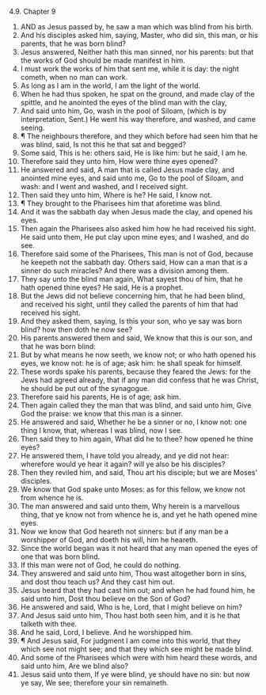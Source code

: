 4.9. Chapter 9
1. AND as Jesus passed by, he saw a man which was blind from his birth.
2. And his disciples asked him, saying, Master, who did sin, this man, or his parents, that he was born blind?
3. Jesus answered, Neither hath this man sinned, nor his parents: but that the works of God should be made manifest in him.
4. I must work the works of him that sent me, while it is day: the night cometh, when no man can work.
5. As long as I am in the world, I am the light of the world.
6. When he had thus spoken, he spat on the ground, and made clay of the spittle, and he anointed the eyes of the blind man with the clay,
7. And said unto him, Go, wash in the pool of Siloam, (which is by interpretation, Sent.) He went his way therefore, and washed, and came seeing.
8. ¶ The neighbours therefore, and they which before had seen him that he was blind, said, Is not this he that sat and begged?
9. Some said, This is he: others said, He is like him: but he said, I am he.
10. Therefore said they unto him, How were thine eyes opened?
11. He answered and said, A man that is called Jesus made clay, and anointed mine eyes, and said unto me, Go to the pool of Siloam, and wash: and I went and washed, and I received sight.
12. Then said they unto him, Where is he? He said, I know not.
13. ¶ They brought to the Pharisees him that aforetime was blind.
14. And it was the sabbath day when Jesus made the clay, and opened his eyes.
15. Then again the Pharisees also asked him how he had received his sight. He said unto them, He put clay upon mine eyes, and I washed, and do see.
16. Therefore said some of the Pharisees, This man is not of God, because he keepeth not the sabbath day. Others said, How can a man that is a sinner do such miracles? And there was a division among them.
17. They say unto the blind man again, What sayest thou of him, that he hath opened thine eyes? He said, He is a prophet.
18. But the Jews did not believe concerning him, that he had been blind, and received his sight, until they called the parents of him that had received his sight.
19. And they asked them, saying, Is this your son, who ye say was born blind? how then doth he now see?
20. His parents answered them and said, We know that this is our son, and that he was born blind:
21. But by what means he now seeth, we know not; or who hath opened his eyes, we know not: he is of age; ask him: he shall speak for himself.
22. These words spake his parents, because they feared the Jews: for the Jews had agreed already, that if any man did confess that he was Christ, he should be put out of the synagogue.
23. Therefore said his parents, He is of age; ask him.
24. Then again called they the man that was blind, and said unto him, Give God the praise: we know that this man is a sinner.
25. He answered and said, Whether he be a sinner or no, I know not: one thing I know, that, whereas I was blind, now I see.
26. Then said they to him again, What did he to thee? how opened he thine eyes?
27. He answered them, I have told you already, and ye did not hear: wherefore would ye hear it again? will ye also be his disciples?
28. Then they reviled him, and said, Thou art his disciple; but we are Moses' disciples.
29. We know that God spake unto Moses: as for this fellow, we know not from whence he is.
30. The man answered and said unto them, Why herein is a marvellous thing, that ye know not from whence he is, and yet he hath opened mine eyes.
31. Now we know that God heareth not sinners: but if any man be a worshipper of God, and doeth his will, him he heareth.
32. Since the world began was it not heard that any man opened the eyes of one that was born blind.
33. If this man were not of God, he could do nothing.
34. They answered and said unto him, Thou wast altogether born in sins, and dost thou teach us? And they cast him out.
35. Jesus heard that they had cast him out; and when he had found him, he said unto him, Dost thou believe on the Son of God?
36. He answered and said, Who is he, Lord, that I might believe on him?
37. And Jesus said unto him, Thou hast both seen him, and it is he that talketh with thee.
38. And he said, Lord, I believe. And he worshipped him.
39. ¶ And Jesus said, For judgment I am come into this world, that they which see not might see; and that they which see might be made blind.
40. And some of the Pharisees which were with him heard these words, and said unto him, Are we blind also?
41. Jesus said unto them, If ye were blind, ye should have no sin: but now ye say, We see; therefore your sin remaineth.

